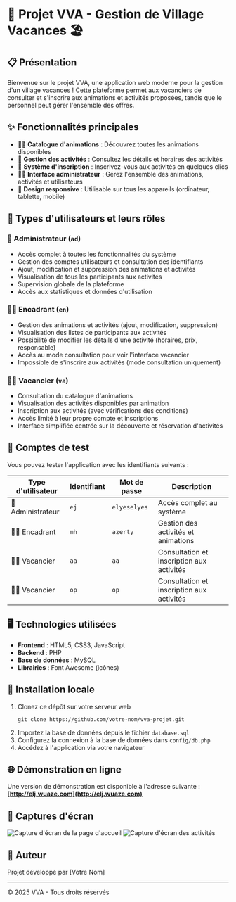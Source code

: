 # 🌟 Projet VVA - Gestion de Village Vacances 🏖️

## 📋 Présentation

Bienvenue sur le projet VVA, une application web moderne pour la gestion d'un village vacances ! Cette plateforme permet aux vacanciers de consulter et s'inscrire aux animations et activités proposées, tandis que le personnel peut gérer l'ensemble des offres.

## ✨ Fonctionnalités principales

- 🏄‍♂️ **Catalogue d'animations** : Découvrez toutes les animations disponibles
- 📅 **Gestion des activités** : Consultez les détails et horaires des activités
- 📝 **Système d'inscription** : Inscrivez-vous aux activités en quelques clics
- 👮‍♂️ **Interface administrateur** : Gérez l'ensemble des animations, activités et utilisateurs
- 📱 **Design responsive** : Utilisable sur tous les appareils (ordinateur, tablette, mobile)

## 👤 Types d'utilisateurs et leurs rôles

### 👑 Administrateur (`ad`)
- Accès complet à toutes les fonctionnalités du système
- Gestion des comptes utilisateurs et consultation des identifiants
- Ajout, modification et suppression des animations et activités
- Visualisation de tous les participants aux activités
- Supervision globale de la plateforme
- Accès aux statistiques et données d'utilisation

### 👨‍💼 Encadrant (`en`)
- Gestion des animations et activités (ajout, modification, suppression)
- Visualisation des listes de participants aux activités
- Possibilité de modifier les détails d'une activité (horaires, prix, responsable)
- Accès au mode consultation pour voir l'interface vacancier
- Impossible de s'inscrire aux activités (mode consultation uniquement)

### 🏄‍♂️ Vacancier (`va`)
- Consultation du catalogue d'animations
- Visualisation des activités disponibles par animation
- Inscription aux activités (avec vérifications des conditions)
- Accès limité à leur propre compte et inscriptions
- Interface simplifiée centrée sur la découverte et réservation d'activités

## 🔐 Comptes de test

Vous pouvez tester l'application avec les identifiants suivants :

| Type d'utilisateur | Identifiant | Mot de passe | Description |
|-------------------|-------------|--------------|-------------|
| 👑 Administrateur | `ej` | `elyeselyes` | Accès complet au système |
| 👨‍💼 Encadrant | `mh` | `azerty` | Gestion des activités et animations |
| 🏄‍♂️ Vacancier | `aa` | `aa` | Consultation et inscription aux activités |
| 🏄‍♀️ Vacancier | `op` | `op` | Consultation et inscription aux activités |

## 🖥️ Technologies utilisées

- **Frontend** : HTML5, CSS3, JavaScript
- **Backend** : PHP
- **Base de données** : MySQL
- **Librairies** : Font Awesome (icônes)

## 🔧 Installation locale

1. Clonez ce dépôt sur votre serveur web
   ```
   git clone https://github.com/votre-nom/vva-projet.git
   ```
2. Importez la base de données depuis le fichier `database.sql`
3. Configurez la connexion à la base de données dans `config/db.php`
4. Accédez à l'application via votre navigateur

## 🌐 Démonstration en ligne

Une version de démonstration est disponible à l'adresse suivante :
**[http://elj.wuaze.com](http://elj.wuaze.com)**

## 📱 Captures d'écran

![Capture d'écran de la page d'accueil](https://placeholder.com/wp-content/uploads/2018/10/placeholder-1024x683.png)
![Capture d'écran des activités](https://placeholder.com/wp-content/uploads/2018/10/placeholder-1024x683.png)

## 👥 Auteur

Projet développé par [Votre Nom]

---

© 2025 VVA - Tous droits réservés
